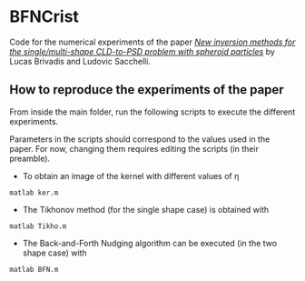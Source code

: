 # BFNCrist

Code for the numerical experiments of the paper [_New inversion methods for the single/multi-shape CLD-to-PSD problem with spheroid particles_](https://arxiv.org/abs/2012.08287) by Lucas Brivadis and Ludovic Sacchelli.

## How to reproduce the experiments of the paper

From inside the main folder, run the following scripts to execute the different experiments.

Parameters in the scripts should correspond to the values used in the paper. For now, changing them requires editing the scripts (in their preamble).

- To obtain an image of the kernel with different values of η
```
matlab ker.m
```

- The Tikhonov method (for the single shape case) is obtained with
```
matlab Tikho.m
```

- The Back-and-Forth Nudging algorithm can be executed (in the two shape case) with
```
matlab BFN.m
```